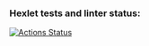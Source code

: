 ### Hexlet tests and linter status:
[![Actions Status](https://github.com/LuckyStrike34R/qa-engineer-project-85/actions/workflows/hexlet-check.yml/badge.svg)](https://github.com/LuckyStrike34R/qa-engineer-project-85/actions)